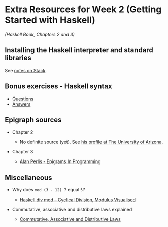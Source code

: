 # Extra Resources for Week 2 (Getting Started with Haskell)
*(Haskell Book, Chapters 2 and 3)*

## Installing the Haskell interpreter and standard libraries

See [notes on Stack](haskell-stack-notes.md).

## Bonus exercises - Haskell syntax

- [Questions](haskell-syntax-bonus-exercises-questions.md)
- [Answers](haskell-syntax-bonus-exercises-answers.md)

## Epigraph sources

- Chapter 2
  - No definite source (yet). See [his profile at The University of Arizona](https://linguistics.arizona.edu/user/mike-hammond).

- Chapter 3
  - [Alan Perlis - Epigrams In Programming](http://www.cs.yale.edu/homes/perlis-alan/quotes.html)

## Miscellaneous

- Why does `mod (3 - 12) 7` equal `5`?
  - [Haskell div mod – Cyclical Division, Modulus Visualised](http://www.prigrammer.com/?p=321)

- Commutative, associative and distributive laws explained
  - [Commutative, Associative and Distributive Laws](https://www.mathsisfun.com/associative-commutative-distributive.html)
